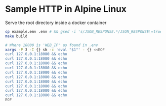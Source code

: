 # Sample HTTP in Alpine Linux
Serve the root directory inside a docker container

```bash
cp example.env .env # && gsed -i 's/JSON_RESPONSE.*/JSON_RESPONSE\=true/' .env
make build

# Where 18080 is 'WEB_IP' as found in .env
xargs -P 3 -I {} sh -c 'eval "$1"' - {} <<EOF
curl 127.0.0.1:18080 && echo
curl 127.0.0.1:18080 && echo
curl 127.0.0.1:18080 && echo
curl 127.0.0.1:18080 && echo
curl 127.0.0.1:18080 && echo
curl 127.0.0.1:18080 && echo
curl 127.0.0.1:18080 && echo
curl 127.0.0.1:18080 && echo
curl 127.0.0.1:18080 && echo
curl 127.0.0.1:18080 && echo
EOF
```
